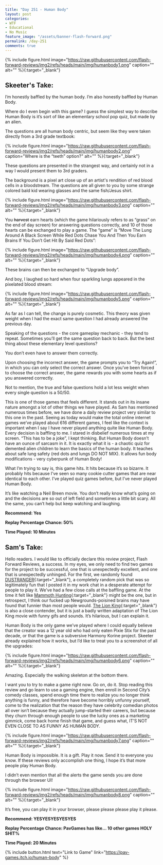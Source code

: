 ```yaml
---
title: "Day 251 - Human Body"
layout: post
categories:
- WTF
- Educational
- No Music
feature_image: "/assets/banner-flash-forward.png"
permalink: /day-251
comments: true
---
```


{% include figure.html image="https://raw.githubusercontent.com/flash-forward-reviews/img2/refs/heads/main/img/humanbody1.png" caption="" alt="" %}{:target="_blank"}
 
## Skeeter's Take:

I’m honestly baffled by the human body. I’m also honestly baffled by Human Body. 

Where do I even begin with this game? I guess the simplest way to describe Human Body is it’s sort of like an elementary school pop quiz, but made by an alien. 

The questions are all human body centric, but seem like they were taken directly from a 3rd grade textbook: 

{% include figure.html image="https://raw.githubusercontent.com/flash-forward-reviews/img2/refs/heads/main/img/humanbody2.png" caption="Where is the “teeth” option?" alt="" %}{:target="_blank"}

These questions are presented in the strangest way, and certainly not in a way I would present them to 3rd graders. 

The background is a pixel art close up of an artist's rendition of red blood cells in a bloodstream. The questions are all given to you by some strange colored bald kid wearing glasses and the same fish/Jesus shirt. 

{% include figure.html image="https://raw.githubusercontent.com/flash-forward-reviews/img2/refs/heads/main/img/humanbody3.png" caption="" alt="" %}{:target="_blank"}

You ~~harvest~~ earn hearts (which the game hilariously refers to as “grass” on the end of day screen) for answering questions correctly, and 10 of those hearts can be exchanged to play a game. The “game” is “Move The Lung Around A Black Screen While Red Dots Chase You And Then You Earn Brains If You Don’t Get Hit By Said Red Dots”: 

{% include figure.html image="https://raw.githubusercontent.com/flash-forward-reviews/img2/refs/heads/main/img/humanbody4.png" caption="" alt="" %}{:target="_blank"}

These brains can then be exchanged to “Upgrade body”. 

And boy, I laughed so hard when four sparkling lungs appeared in the pixelated blood stream:

{% include figure.html image="https://raw.githubusercontent.com/flash-forward-reviews/img2/refs/heads/main/img/humanbody5.png" caption="" alt="" %}{:target="_blank"}

As far as I can tell, the change is purely cosmetic. This theory was given weight when I had the exact same question I had already answered the previous day. 

Speaking of the questions - the core gameplay mechanic - they tend to repeat. Sometimes you’ll get the same question back to back. But the best thing about these elementary level questions? 

You don’t even have to answer them correctly.

Upon choosing the incorrect answer, the game prompts you to “Try Again!”, in which you can only select the correct answer. Once you’ve been forced to choose the correct answer, the game rewards you with some hearts as if you answered correctly. 

Not to mention, the true and false questions hold a lot less weight when every single question is a 50/50. 

This is one of those games that feels different. It stands out in its insane nature amongst a lot of other things we have played. As Sam has mentioned numerous times before, we have done a daily review project very similar to this one in the past. Seeing as today would make the total online internet games we’ve played about 616 different games, I feel like the context is important when I say I have never played anything quite like Human Body. Every decision is baffling to me. I stared in disbelief numerous times at my screen. “This has to be a joke”, I kept thinking. But Human Body doesn’t have an ounce of sarcasm in it. It is exactly what it is - a chaotic quiz for demented alien children to learn the basics of the human body. It teaches about safe lung safety (red dots and lungs DO NOT MIX). It allows fun body modifications - very cyberpunk of Human Body!

What I’m trying to say is, this game hits. It hits because it’s so bizarre. It probably hits because I’ve seen so many cookie cutter games that are near identical to each other. I’ve played quiz games before, but I’ve never played Human Body.

 It’s like watching a Neil Breen movie. You don’t really know what’s going on and the decisions are so out of left field and sometimes a little bit scary. All the same, you can’t help but keep watching and laughing. 

**Recommend: Yes**

**Replay Percentage Chance: 50%**

**Time Played: 10 Minutes** 

## Sam's Take:

Hello readers. I would like to officially declare this review project, Flash Forward Reviews, a success. In my eyes, we only need to find two games for the project to be successful, one that is unexpectedly excellent, and one that is unexpectedly unhinged. For the first, we randomly found [DUSTRANGER](https://flash-forward-reviews.github.io/day-217){:target="_blank"}, a completely random pick that was so legitimately fun that I posted it in my work chat in a desperate attempt for people to play it. We’ve had a few close calls at the baffling game. At the time it felt like [Mammoth Hunting](https://flash-forward-reviews.github.io/day-34){:target="_blank"} might be the one, but in retrospect, I think our fucked up Newgrounds-poisined brains may have found that funnier than most people would. [The Lion King](https://flash-forward-reviews.github.io/day-145){:target="_blank"} is also a close contender, but it is just a badly written adaptation of The Lion King movie with funny gifs and sounds. It’s hilarious, but I can explain it.

Human Body is the only game we’ve played where I could equally believe that the creator was a 12 year old who had only eaten Pixie Stix for the past decade, or that the game is a subversive Harmony Korine project. Skeeter already explained how it works, but I’d like to treat you to a screenshot of all the upgrades:

{% include figure.html image="https://raw.githubusercontent.com/flash-forward-reviews/img2/refs/heads/main/img/humanbody6.png" caption="" alt="" %}{:target="_blank"}

Amazing. Especially the walking skeleton at the bottom there.

I want you to try to make a game right now. Go on, do it. Stop reading this review and go learn to use a gaming engine, then enroll in Second City’s comedy classes, spend enough time there to realize you no longer think anything is funny, and therefore have become horribly unfunny yourself, come to the realization that the reason they have celebrity comedian photos all over isn’t because they actually jump-started their careers, but because they churn through enough people to use the lucky ones as a marketing gimmick, come back home finish that game, and guess what, IT’S NOT EVEN CLOSE TO AS FUNNY AS HUMAN BODY.

{% include figure.html image="https://raw.githubusercontent.com/flash-forward-reviews/img2/refs/heads/main/img/humanbody7.png" caption="" alt="" %}{:target="_blank"}

Human Body is impossible. It is a gift. Play it now. Send it to everyone you know. If these reviews only accomplish one thing, I hope it’s that more people play Human Body.

I didn’t even mention that all the alerts the game sends you are done through the browser UI!

{% include figure.html image="https://raw.githubusercontent.com/flash-forward-reviews/img2/refs/heads/main/img/humanbody8.png" caption="" alt="" %}{:target="_blank"}

It’s free, you can play it in your browser, please please please play it please.

**Recommend: YESYESYESYESYES**

**Replay Percentage Chance: PavGames has like... 10 other games HOLY SHIT%**

**Time Played: 20 Minutes** 

{% include button.html text="Link to Game" link="https://pav-games.itch.io/human-body" %}